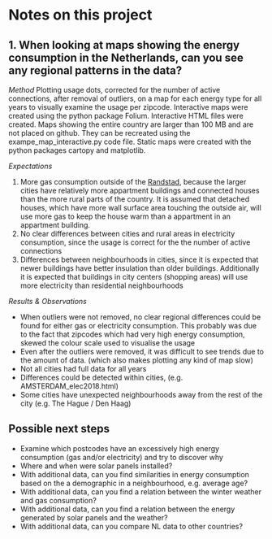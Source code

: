 # Notes on this project

## 1. When looking at maps showing the energy consumption in the Netherlands, can you see any regional patterns in the data?

*Method* 
Plotting usage dots, corrected for the number of active connections, after removal of outliers, on a map for each energy type for all years to visually examine the usage per zipcode.
Interactive maps were created using the python package Folium. Interactive HTML files were created. Maps showing the entire country are larger than 100 MB and are not placed on github. They can be recreated using the exampe_map_interactive.py code file.
Static maps were created with the python packages cartopy and matplotlib.

*Expectations*
1. More gas consumption outside of the [Randstad](https://en.wikipedia.org/wiki/Randstad), because the larger cities have relatively more appartment buildings and connected houses than the more rural parts of the country. It is assumed that detached houses, which have more wall surface area touching the outside air, will use more gas to keep the house warm than a appartment in an appartment building.
2. No clear differences between cities and rural areas in electricity consumption, since the usage is correct for the the number of active connections
3. Differences between neighbourhoods in cities, since it is expected that newer buildings have better insulation than older buildings. Additionally it is expected that buildings in city centers (shopping areas) will use more electricity than residential neighbourhoods 

*Results &amp; Observations*
- When outliers were not removed, no clear regional differences could be found for either gas or electricity consumption. This probably was due to the fact that zipcodes which had very high energy consumption, skewed the colour scale used to visualise the usage
- Even after the outliers were removed, it was difficult to see trends due to the amount of data. (which also makes plotting any kind of map slow)
- Not all cities had full data for all years
- Differences could be detected within cities, (e.g. AMSTERDAM_elec2018.html)
- Some cities have unexpected neighbourhoods away from the rest of the city (e.g. The Hague / Den Haag) 

## Possible next steps
- Examine which postcodes have an excessively high energy consumption (gas and/or electricity) and try to discover why
- Where and when were solar panels installed?
- With additional data, can you find similarities in energy consumption based on the a demographic in a neighbourhood, e.g. average age?
- With additional data, can you find a relation between the winter weather and gas consumption?
- With additional data, can you find a relation between the energy generated by solar panels and the weather?
- With additional data, can you compare NL data to other countries?





  
